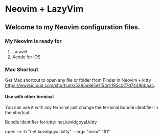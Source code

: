# Neovim + LazyVim

## Welcome to my Neovim configuration files.

### My Neovim is ready for

1. Laravel
2. Xcode for iOS

### Mac Shortcut
Get Mac shortcut to open any file or folder from Finder in Neovim + kitty
https://www.icloud.com/shortcuts/5295a8e5e1154d1195c027d7448bbaac.


#### Use with other terminal
You can use it with any terminal just change the terminal bundle identifier in the shortcut.

Bundle Identifier for kitty: net.kovidgoyal.kitty

open -n -b "net.kovidgoyal.kitty" --args "nvim" "$1"
